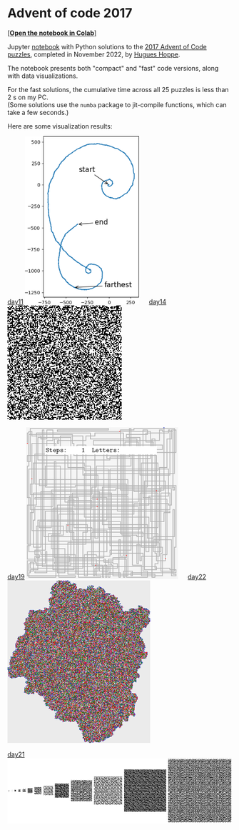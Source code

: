 # Advent of code 2017

[[**Open the notebook in Colab**]](https://colab.research.google.com/github/hhoppe/advent_of_code/blob/main/2017/advent_of_code_2017.ipynb)

Jupyter [notebook](https://github.com/hhoppe/advent_of_code/blob/main/2017/advent_of_code_2017.ipynb)
with Python solutions to the
[2017 Advent of Code puzzles](https://adventofcode.com/2017),
completed in November 2022,
by [Hugues Hoppe](http://hhoppe.com/).

The notebook presents both "compact" and "fast" code versions, along with data visualizations.

For the fast solutions, the cumulative time across all 25 puzzles is less than 2 s on my PC.<br/>
(Some solutions use the `numba` package to jit-compile functions, which can take a few seconds.)

Here are some visualization results:

<p>
<a href="#day11">day11</a> <img src="results/day11.png" width="256"> &emsp;
<a href="#day14">day14</a> <img src="results/day14.png" width="256">
</p>

<p>
<a href="#day19">day19</a> <img src="results/day19.gif" width="340"> &emsp;
<a href="#day22">day22</a> <img src="results/day22.png" width="320">
</p>

<p>
<a href="#day21">day21</a> <img src="results/day21.png" width="800">
</p>
